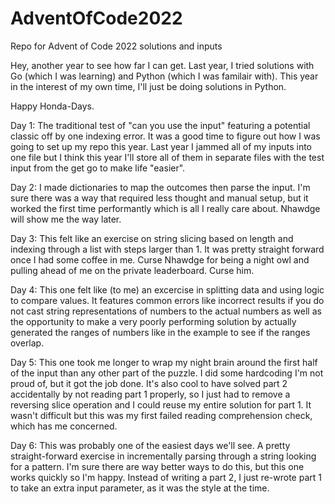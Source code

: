 # AdventOfCode2022
Repo for Advent of Code 2022 solutions and inputs

Hey, another year to see how far I can get.  Last year, I tried solutions with Go (which I was learning) and Python (which I was familair with).  This year in the interest of my own time, I'll just be doing solutions in Python.

Happy Honda-Days.


Day 1:  The traditional test of "can you use the input" featuring a potential classic off by one indexing error.  It was a good time to figure out how I was going to set up my repo this year.  Last year I jammed all of my inputs into one file but I think this year I'll store all of them in separate files with the test input from the get go to make life "easier". 

Day 2:  I made dictionaries to map the outcomes then parse the input.  I'm sure there was a way that required less thought and manual setup, but it worked the first time performantly which is all I really care about.  Nhawdge will show me the way later.

Day 3:  This felt like an exercise on string slicing based on length and indexing through a list with steps larger than 1.  It was pretty straight forward once I had some coffee in me.  Curse Nhawdge for being a night owl and pulling ahead of me on the private leaderboard.  Curse him.

Day 4:  This one felt like (to me) an excercise in splitting data and using logic to compare values.  It features common errors like incorrect results if you do not cast string representations of numbers to the actual numbers as well as the opportunity to make a very poorly performing solution by actually generated the ranges of numbers like in the example to see if the ranges overlap.

Day 5:  This one took me longer to wrap my night brain around the first half of the input than any other part of the puzzle.  I did some hardcoding I'm not proud of, but it got the job done.  It's also cool to have solved part 2 accidentally by not reading part 1 properly, so I just had to remove a reversing slice operation and I could reuse my entire solution for part 1.  It wasn't difficult but this was my first failed reading comprehension check, which has me concerned.

Day 6:  This was probably one of the easiest days we'll see.  A pretty straight-forward exercise in incrementally parsing through a string looking for a pattern.  I'm sure there are way better ways to do this, but this one works quickly so I'm happy.  Instead of writing a part 2, I just re-wrote part 1 to take an extra input parameter, as it was the style at the time.

